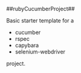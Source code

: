 ##rubyCucumberProject##

Basic starter template for a 
<ul>
<li>cucumber
<li>rspec
<li>capybara
<li>selenium-webdriver
</ul>
project.
